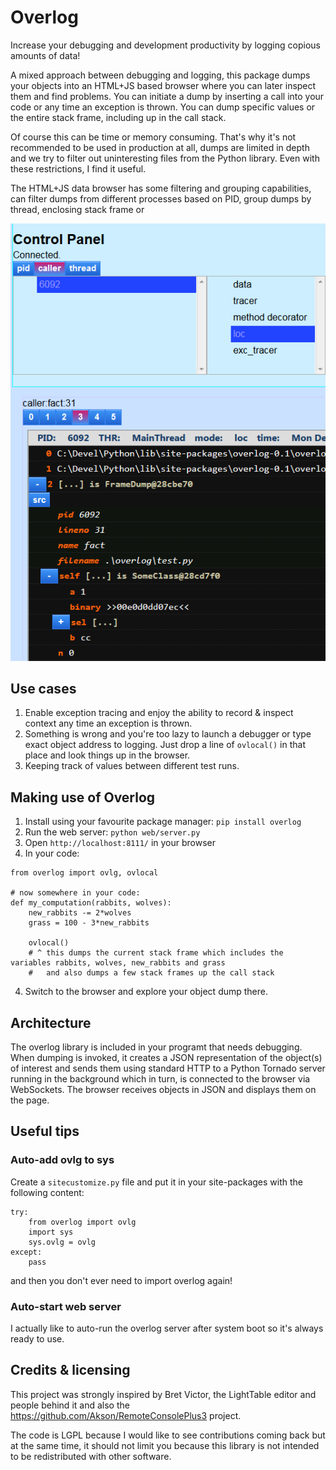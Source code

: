 Overlog
========

Increase your debugging and development productivity by logging copious amounts of data!

A mixed approach between debugging and logging, this package dumps your objects 
into an HTML+JS based browser where you can later inspect them and find problems.
You can initiate a dump by inserting a call into your code or any time an exception
is thrown. You can dump specific values or the entire stack frame, including up in the
call stack.

Of course this can be time or memory consuming. That's why it's not recommended to be used in production
at all, dumps are limited in depth and we try to filter out uninteresting files from
the Python library. Even with these restrictions, I find it useful.

The HTML+JS data browser has some filtering and grouping capabilities, can filter dumps
from different processes based on PID, group dumps by thread, enclosing stack frame or

![screenshot](https://raw.githubusercontent.com/Quiark/Overlog/master/doc/screenshot.png)


Use cases
---------

1. Enable exception tracing and enjoy the ability to record & inspect context any time
   an exception is thrown.
2. Something is wrong and you're too lazy to launch a debugger or type exact object
   address to logging. Just drop a line of `ovlocal()` in that place and look things
   up in the browser.
3. Keeping track of values between different test runs.



Making use of Overlog
---------------------

1. Install using your favourite package manager: `pip install overlog`
2. Run the web server: `python web/server.py`
3. Open `http://localhost:8111/` in your browser
3. In your code:

```
from overlog import ovlg, ovlocal

# now somewhere in your code:
def my_computation(rabbits, wolves):
	new_rabbits -= 2*wolves
	grass = 100 - 3*new_rabbits

	ovlocal()
	# ^ this dumps the current stack frame which includes the variables rabbits, wolves, new_rabbits and grass
	#   and also dumps a few stack frames up the call stack

```
4. Switch to the browser and explore your object dump there.



Architecture
------------

The overlog library is included in your programt that needs debugging. When dumping
is invoked, it creates a JSON representation of the object(s) of interest and sends
them using standard HTTP to a Python Tornado server running in the background which
in turn, is connected to the browser via WebSockets. The browser receives objects in
JSON and displays them on the page.


Useful tips
-----------

### Auto-add ovlg to sys

Create a `sitecustomize.py` file and put it in your site-packages with the following
content:

```
try:
	from overlog import ovlg
	import sys
	sys.ovlg = ovlg
except:
	pass
```

and then you don't ever need to import overlog again!

### Auto-start web server

I actually like to auto-run the overlog server after system boot so it's always ready
to use.


Credits & licensing
-------------------

This project was strongly inspired by Bret Victor, the LightTable editor and people behind it
and also the https://github.com/Akson/RemoteConsolePlus3 project.

The code is LGPL because I would like to see contributions coming back but at the same
time, it should not limit you because this library is not intended to be redistributed
with other software.
